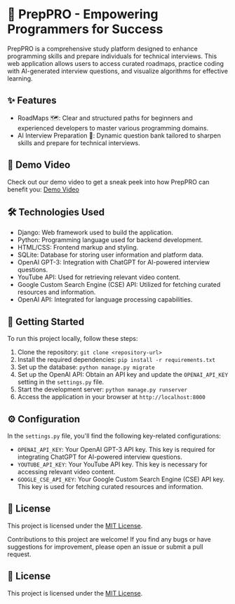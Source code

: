 # 📘 PrepPRO - Empowering Programmers for Success

PrepPRO is a comprehensive study platform designed to enhance programming skills and prepare individuals for technical interviews. This web application allows users to access curated roadmaps, practice coding with AI-generated interview questions, and visualize algorithms for effective learning.

## ✨ Features

- RoadMaps 🗺️: Clear and structured paths for beginners and experienced developers to master various programming domains.
- AI Interview Preparation 🤖: Dynamic question bank tailored to sharpen skills and prepare for technical interviews.




## 🎥 Demo Video

Check out our demo video to get a sneak peek into how PrepPRO can benefit you:
[Demo Video](https://www.canva.com/design/DAF5g5jJNmA/IxqNhjbMifsrvlpf8KrTRA/watch?utm_content=DAF5g5jJNmA&utm_campaign=designshare&utm_medium=link&utm_source=editor)

## 🛠️ Technologies Used

- Django: Web framework used to build the application.
- Python: Programming language used for backend development.
- HTML/CSS: Frontend markup and styling.
- SQLite: Database for storing user information and platform data.
- OpenAI GPT-3: Integration with ChatGPT for AI-powered interview questions.
- YouTube API: Used for retrieving relevant video content.
- Google Custom Search Engine (CSE) API: Utilized for fetching curated resources and information.
- OpenAI API: Integrated for language processing capabilities.

## 🚀 Getting Started

To run this project locally, follow these steps:

1. Clone the repository: `git clone <repository-url>`
2. Install the required dependencies: `pip install -r requirements.txt`
3. Set up the database: `python manage.py migrate`
4. Set up the OpenAI API: Obtain an API key and update the `OPENAI_API_KEY` setting in the `settings.py` file.
5. Start the development server: `python manage.py runserver`
6. Access the application in your browser at `http://localhost:8000`


## ⚙️ Configuration

In the `settings.py` file, you'll find the following key-related configurations:

- `OPENAI_API_KEY`: Your OpenAI GPT-3 API key. This key is required for integrating ChatGPT for AI-powered interview questions.
- `YOUTUBE_API_KEY`: Your YouTube API key. This key is necessary for accessing relevant video content.
- `GOOGLE_CSE_API_KEY`: Your Google Custom Search Engine (CSE) API key. This key is used for fetching curated resources and information.


## 📄 License

This project is licensed under the [MIT License](LICENSE).


Contributions to this project are welcome! If you find any bugs or have suggestions for improvement, please open an issue or submit a pull request.

## 📄 License

This project is licensed under the [MIT License](LICENSE).
